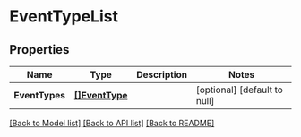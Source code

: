 # EventTypeList

## Properties
Name | Type | Description | Notes
------------ | ------------- | ------------- | -------------
**EventTypes** | [**[]EventType**](EventType.md) |  | [optional] [default to null]

[[Back to Model list]](../README.md#documentation-for-models) [[Back to API list]](../README.md#documentation-for-api-endpoints) [[Back to README]](../README.md)


